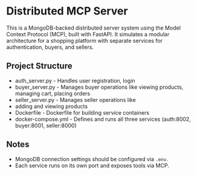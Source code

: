 # Distributed MCP Server

This is a MongoDB-backed distributed server system using the Model Context Protocol (MCP), built with FastAPI. It simulates a modular architecture for a shopping platform with separate services for authentication, buyers, and sellers.

## Project Structure

- auth_server.py          - Handles user registration, login
- buyer_server.py         - Manages buyer operations like viewing products, managing cart, placing orders
- seller_server.py        - Manages seller operations like
- adding and viewing products
- Dockerfile              - Dockerfile for building service containers
- docker-compose.yml      - Defines and runs all three services (auth:8002, buyer:8001, seller:8000)

## Notes

- MongoDB connection settings should be configured via `.env`.
- Each service runs on its own port and exposes tools via MCP.